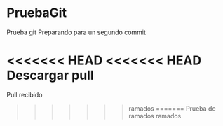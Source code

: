 # PruebaGit

Prueba git
Preparando para un segundo commit

<<<<<<< HEAD
<<<<<<< HEAD
Descargar pull
=======
Pull recibido
>>>>>>> ramados
=======
Prueba de ramados
>>>>>>> ramados
